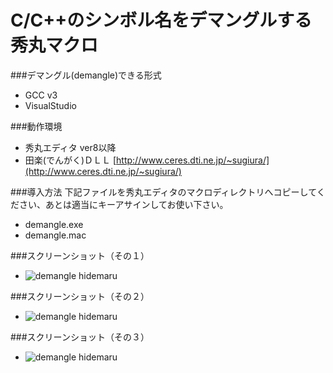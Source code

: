 C/C++のシンボル名をデマングルする秀丸マクロ
========

###デマングル(demangle)できる形式
- GCC v3
- VisualStudio


###動作環境
- 秀丸エディタ ver8以降
- 田楽(でんがく)ＤＬＬ [http://www.ceres.dti.ne.jp/~sugiura/](http://www.ceres.dti.ne.jp/~sugiura/)

###導入方法
下記ファイルを秀丸エディタのマクロディレクトリへコピーしてください、あとは適当にキーアサインしてお使い下さい。

- demangle.exe
- demangle.mac

###スクリーンショット（その１）
- ![demangle hidemaru](http://cdn-ak.f.st-hatena.com/images/fotolife/o/ohtorii/20110730/20110730155951.gif "デマングル 秀丸エディター")

###スクリーンショット（その２）
- ![demangle hidemaru](http://cdn-ak.f.st-hatena.com/images/fotolife/o/ohtorii/20110730/20110730155938.gif "デマングル 秀丸エディター")

###スクリーンショット（その３）
- ![demangle hidemaru](http://cdn-ak.f.st-hatena.com/images/fotolife/o/ohtorii/20110730/20110730155928.gif "demangle hidemaru")
